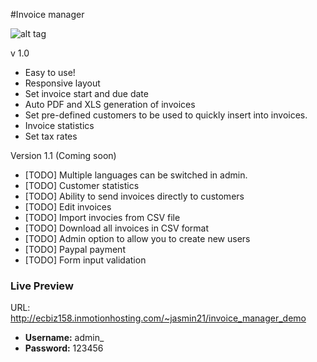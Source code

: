 #Invoice manager


![alt tag](http://ecbiz158.inmotionhosting.com/~jasmin21/invoices.png)


v 1.0

* Easy to use!
* Responsive layout 
* Set invoice start and due date
* Auto PDF and XLS generation of invoices
* Set pre-defined customers to be used to quickly insert into invoices.
* Invoice statistics
* Set tax rates


Version 1.1 (Coming soon)

+ [TODO] Multiple languages can be switched in admin.
+ [TODO] Customer statistics
+ [TODO] Ability to send invoices directly to customers
+ [TODO] Edit invoices
+ [TODO] Import invocies from CSV file
+ [TODO] Download all invoices in CSV format
+ [TODO] Admin option to allow you to create new users
+ [TODO] Paypal payment
+ [TODO] Form input validation


<h3>Live Preview</h3>

URL: http://ecbiz158.inmotionhosting.com/~jasmin21/invoice_manager_demo

* <b>Username:</b> admin_
* <b>Password:</b> 123456



